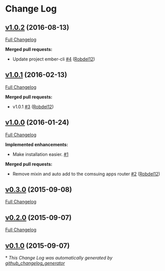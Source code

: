 # Change Log

## [v1.0.2](https://github.com/ember-a11y/a11y-announcer/tree/v1.0.2) (2016-08-13)
[Full Changelog](https://github.com/ember-a11y/a11y-announcer/compare/v1.0.1...v1.0.2)

**Merged pull requests:**

- Update project ember-cli [\#4](https://github.com/ember-a11y/a11y-announcer/pull/4) ([Robdel12](https://github.com/Robdel12))

## [v1.0.1](https://github.com/ember-a11y/a11y-announcer/tree/v1.0.1) (2016-02-13)
[Full Changelog](https://github.com/ember-a11y/a11y-announcer/compare/v1.0.0...v1.0.1)

**Merged pull requests:**

- v1.0.1 [\#3](https://github.com/ember-a11y/a11y-announcer/pull/3) ([Robdel12](https://github.com/Robdel12))

## [v1.0.0](https://github.com/ember-a11y/a11y-announcer/tree/v1.0.0) (2016-01-24)
[Full Changelog](https://github.com/ember-a11y/a11y-announcer/compare/v0.3.0...v1.0.0)

**Implemented enhancements:**

- Make installation easier. [\#1](https://github.com/ember-a11y/a11y-announcer/issues/1)

**Merged pull requests:**

- Remove mixin and auto add to the comsuing apps router [\#2](https://github.com/ember-a11y/a11y-announcer/pull/2) ([Robdel12](https://github.com/Robdel12))

## [v0.3.0](https://github.com/ember-a11y/a11y-announcer/tree/v0.3.0) (2015-09-08)
[Full Changelog](https://github.com/ember-a11y/a11y-announcer/compare/v0.2.0...v0.3.0)

## [v0.2.0](https://github.com/ember-a11y/a11y-announcer/tree/v0.2.0) (2015-09-07)
[Full Changelog](https://github.com/ember-a11y/a11y-announcer/compare/v0.1.0...v0.2.0)

## [v0.1.0](https://github.com/ember-a11y/a11y-announcer/tree/v0.1.0) (2015-09-07)


\* *This Change Log was automatically generated by [github_changelog_generator](https://github.com/skywinder/Github-Changelog-Generator)*